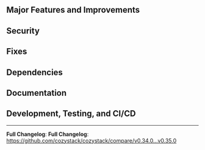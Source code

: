 
<!--
https://github.com/cozystack/cozystack/releases/tag/v0..
-->

## Major Features and Improvements

## Security

## Fixes

## Dependencies

## Documentation

## Development, Testing, and CI/CD

---

**Full Changelog**: **Full Changelog**: https://github.com/cozystack/cozystack/compare/v0.34.0...v0.35.0

